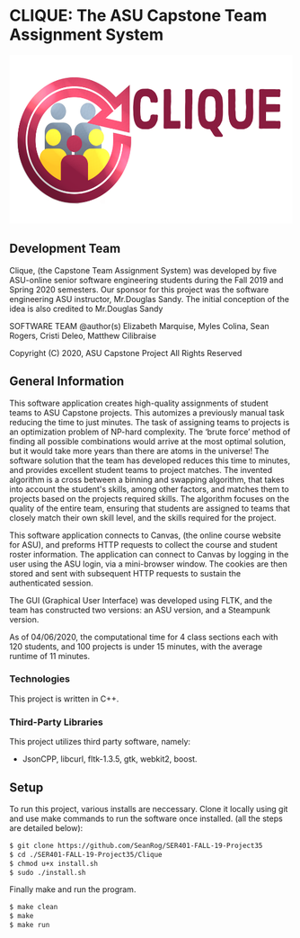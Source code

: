 # CLIQUE: The ASU Capstone Team Assignment System


<img src="./Images/CliqueLogo2.png" height="300">

## Development Team

Clique, (the Capstone Team Assignment System) was developed by five ASU-online senior software engineering students during the Fall 2019 and Spring 2020 semesters. 
Our sponsor for this project was the software engineering ASU instructor, Mr.Douglas Sandy. 
The initial conception of the idea is also credited to Mr.Douglas Sandy

SOFTWARE TEAM 
@author(s) Elizabeth Marquise, Myles Colina, Sean Rogers, Cristi Deleo, Matthew Cilibraise

Copyright (C) 2020, ASU Capstone Project
All Rights Reserved

## General Information

This software application creates high-quality assignments of student teams to ASU Capstone projects. This automizes a previously manual task reducing the time to just minutes. The task of assigning teams to projects is an optimization problem of NP-hard complexity. The ‘brute force’ method of finding all possible combinations would arrive at the most optimal solution, but it would take more years than there are atoms in the universe! The software solution that the team has developed reduces this time to minutes, and provides excellent student teams to project matches. The invented algorithm is a cross between a binning and swapping algorithm, that takes into account the student's skills, among other factors, and matches them to projects based on the projects required skills. The algorithm focuses on the quality of the entire team, ensuring that students are assigned to teams that closely match their own skill level, and the skills required for the project.

This software application connects to Canvas, (the online course website for ASU), and preforms HTTP requests to collect the course and student roster information. The application can connect to Canvas by logging in the user using the ASU login, via a mini-browser window. The cookies are then stored and sent with subsequent HTTP requests to sustain the authenticated session.

The GUI (Graphical User Interface) was developed using FLTK, and the team has constructed two versions: an ASU version, and a Steampunk version.

As of 04/06/2020, the computational time for 4 class sections each with 120 students, and 100 projects is under 15 minutes, with the average runtime of 11 minutes.


### Technologies
This project is written in C++.

### Third-Party Libraries
This project utilizes third party software, namely: 
* JsonCPP, libcurl, fltk-1.3.5, gtk, webkit2, boost.

## Setup
To run this project, various installs are neccessary.
Clone it locally using git and use make commands to run the software once installed.
(all the steps are detailed below):

```
$ git clone https://github.com/SeanRog/SER401-FALL-19-Project35
$ cd ./SER401-FALL-19-Project35/Clique
$ chmod u+x install.sh
$ sudo ./install.sh
```

Finally make and run the program.

```
$ make clean
$ make
$ make run
```
